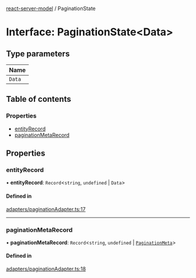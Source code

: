 [react-server-model](../README.md) / PaginationState

# Interface: PaginationState<Data\>

## Type parameters

| Name |
| :------ |
| `Data` |

## Table of contents

### Properties

- [entityRecord](PaginationState.md#entityrecord)
- [paginationMetaRecord](PaginationState.md#paginationmetarecord)

## Properties

### entityRecord

• **entityRecord**: `Record`<`string`, `undefined` \| `Data`\>

#### Defined in

[adapters/paginationAdapter.ts:17](https://github.com/jason89521/react-fetch/blob/450654d/src/lib/adapters/paginationAdapter.ts#L17)

___

### paginationMetaRecord

• **paginationMetaRecord**: `Record`<`string`, `undefined` \| [`PaginationMeta`](PaginationMeta.md)\>

#### Defined in

[adapters/paginationAdapter.ts:18](https://github.com/jason89521/react-fetch/blob/450654d/src/lib/adapters/paginationAdapter.ts#L18)
